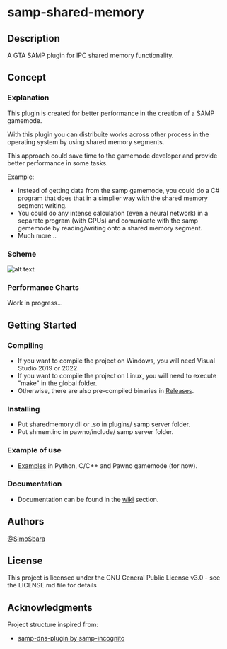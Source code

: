 # samp-shared-memory


## Description

A GTA SAMP plugin for IPC shared memory functionality.

## Concept

### Explanation
This plugin is created for better performance in the creation of a SAMP gamemode.

With this plugin you can distribuite works across other process in the operating system by using shared memory segments.

This approach could save time to the gamemode developer and provide better performance in some tasks.

Example:
* Instead of getting data from the samp gamemode, you could do a C# program that does that in a simplier way with the shared memory segment writing.
* You could do any intense calculation (even a neural network) in a separate program (with GPUs) and comunicate with the samp gememode by reading/writing onto a shared memory segment.
* Much more...

### Scheme
![alt text](https://simosbara.s-ul.eu/Z9tPgEKU)

### Performance Charts

Work in progress...

## Getting Started

### Compiling

* If you want to compile the project on Windows, you will need Visual Studio 2019 or 2022.
* If you want to compile the project on Linux, you will need to execute "make" in the global folder.
* Otherwise, there are also pre-compiled binaries in [Releases](https://github.com/SimoSbara/samp-shared-memory/releases).

### Installing

* Put sharedmemory.dll or .so in plugins/ samp server folder.
* Put shmem.inc in pawno/include/ samp server folder.

### Example of use

* [Examples](https://github.com/SimoSbara/samp-shared-memory/tree/main/Examples) in Python, C/C++ and Pawno gamemode (for now).

### Documentation
* Documentation can be found in the [wiki](https://github.com/SimoSbara/samp-shared-memory/wiki) section.

## Authors

[@SimoSbara](https://github.com/SimoSbara)

## License

This project is licensed under the GNU General Public License v3.0 - see the LICENSE.md file for details

## Acknowledgments

Project structure inspired from:
* [samp-dns-plugin by samp-incognito](https://github.com/samp-incognito/samp-dns-plugin)
